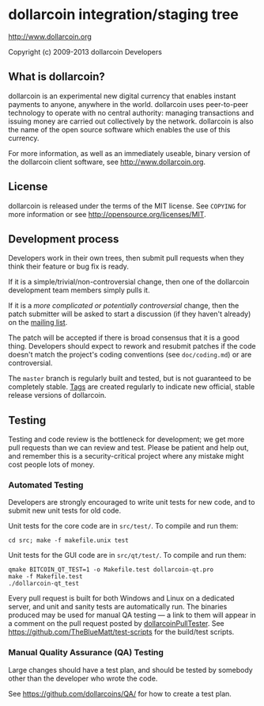 dollarcoin integration/staging tree
================================

http://www.dollarcoin.org

Copyright (c) 2009-2013 dollarcoin Developers

What is dollarcoin?
----------------

dollarcoin is an experimental new digital currency that enables instant payments to
anyone, anywhere in the world. dollarcoin uses peer-to-peer technology to operate
with no central authority: managing transactions and issuing money are carried
out collectively by the network. dollarcoin is also the name of the open source
software which enables the use of this currency.

For more information, as well as an immediately useable, binary version of
the dollarcoin client software, see http://www.dollarcoin.org.

License
-------

dollarcoin is released under the terms of the MIT license. See `COPYING` for more
information or see http://opensource.org/licenses/MIT.

Development process
-------------------

Developers work in their own trees, then submit pull requests when they think
their feature or bug fix is ready.

If it is a simple/trivial/non-controversial change, then one of the dollarcoin
development team members simply pulls it.

If it is a *more complicated or potentially controversial* change, then the patch
submitter will be asked to start a discussion (if they haven't already) on the
[mailing list](http://sourceforge.net/mailarchive/forum.php?forum_name=dollarcoin-development).

The patch will be accepted if there is broad consensus that it is a good thing.
Developers should expect to rework and resubmit patches if the code doesn't
match the project's coding conventions (see `doc/coding.md`) or are
controversial.

The `master` branch is regularly built and tested, but is not guaranteed to be
completely stable. [Tags](https://github.com/dollarcoin/dollarcoin/tags) are created
regularly to indicate new official, stable release versions of dollarcoin.

Testing
-------

Testing and code review is the bottleneck for development; we get more pull
requests than we can review and test. Please be patient and help out, and
remember this is a security-critical project where any mistake might cost people
lots of money.

### Automated Testing

Developers are strongly encouraged to write unit tests for new code, and to
submit new unit tests for old code.

Unit tests for the core code are in `src/test/`. To compile and run them:

    cd src; make -f makefile.unix test

Unit tests for the GUI code are in `src/qt/test/`. To compile and run them:

    qmake BITCOIN_QT_TEST=1 -o Makefile.test dollarcoin-qt.pro
    make -f Makefile.test
    ./dollarcoin-qt_test

Every pull request is built for both Windows and Linux on a dedicated server,
and unit and sanity tests are automatically run. The binaries produced may be
used for manual QA testing — a link to them will appear in a comment on the
pull request posted by [dollarcoinPullTester](https://github.com/dollarcoinPullTester). See https://github.com/TheBlueMatt/test-scripts
for the build/test scripts.

### Manual Quality Assurance (QA) Testing

Large changes should have a test plan, and should be tested by somebody other
than the developer who wrote the code.

See https://github.com/dollarcoins/QA/ for how to create a test plan.
